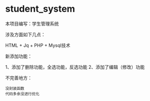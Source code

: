 # student_system

本项目编写：学生管理系统

涉及方面如下几点：

HTML + Jq +  PHP + Mysql技术

新添加功能：

  1、添加了删除功能，全选功能，反选功能
  2、添加了编辑（修改）功能

不完善地方：

	没封装函数
	代码多余没进行优化